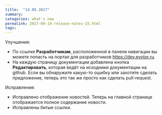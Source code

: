 ```yaml
---
title:  "14.09.2017"
summary:
categories: what's new
permalink: 2017-09-14-release-notes-15.html
tags:
---
```


Улучшения:

* По ссылке **Разработчикам**, расположенной в панели навигации вы можете попасть на портал для разработчиков https://dev.evotor.ru.
* На каждую страницу документации добавлена кнопка **Редактировать**, которая ведёт на исходники документации на github. Если вы обнаружите какую-то ошибку или захотите сделать предложение, теперь это так же просто как сделать pull-request.

Исправления:

* Исправлено отображение новостей. Теперь на главной странице отображается полное содержание новости.
* Исправлены битые ссылки.
